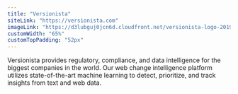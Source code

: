 ```yaml
---
title: "Versionista"
siteLink: "https://versionista.com"
imageLink: "https://d3lubguj0jcn6d.cloudfront.net/versionista-logo-2019-02-12-9.svg"
customWidth: "65%"
customTopPadding: "52px"
---
```


Versionista provides regulatory, compliance, and data intelligence for the
biggest companies in the world. Our web change intelligence platform utilizes
state-of-the-art machine learning to detect, prioritize, and track insights
from text and web data.
